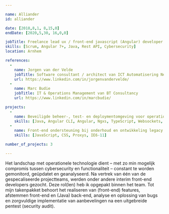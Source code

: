 ```yaml
---

name: Alliander
id: alliander

date: [2018,8,1, 8,15,0]
endDate: [2020,5,30, 16,0,0]

jobTitle: Freelance lead ux / front-end javascript (Angular) developer
skills: [Scrum, Angular 7+, Java, Rest API, Cybersecurity]
location: Arnhem

references:
  -
    name: Jorgen van der Velde
    jobTitle: Software consultant / architect van ICT Automatisering Nederland B.V.
    url: https://www.linkedin.com/in/jorgenvandervelde/
  -
    name: Marc Budie
    jobTitle: IT & Operations Management van BT Consultancy
    url: https://www.linkedin.com/in/marcbudie/

projects:
  -
    name: Beveiligde beheer-, test- en deploymentomgeving voor operationele technologie
    skills: [Java, Angular CLI, Angular, Ngxs, TypeScript, Websockets, End-to-end testing, Two Factor Authentication, Cybersecurity, OWASP]
  -
    name: Front-end ondersteuning bij onderhoud en ontwikkeling legacy software
    skills: [JavaScript, CSS, Proxys, IE6-11]

number_of_projects: 3

---
```


Het landschap met operationele technologie dient – met zo min mogelijk compromis tussen cybersecurity en functionaliteit – constant te worden gemonitord, geüpdatet en geanalyseerd. Na vertrek van één van de gespecaliseerde projectteams, werden onder andere interim front-end developers gezocht. Deze rol(len) heb ik opgepakt binnen het team. Tot mijn takenpakket behoort het realiseren van (front-end) features, afstemmen front-end en (Java) back-end, analyse en oplossing van bugs en zorgvuldige implementatie van aanbevelingen na een uitgebreide pentest (security audit).
